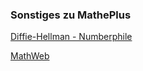 ### Sonstiges zu MathePlus

[Diffie-Hellman - Numberphile](https://www.youtube.com/playlist?list=PLzH6n4zXuckpoaxDKOOV26yhgoY2S-xYg)

[MathWeb](https://mathweb.de/mod/page/view.php?id=9)

<!-- [Elliptische Kurven](./kryptographie/elliptischeKurven/elliptischeKurven.md)

[Codierung](./kryptographie/codierung/codierung.md)

[Kryptographische Hashfunktionen](./kryptographie/hashfunktionen/hashfunktionen.md)

[Blockchain](./kryptographie/blockchain/blockchain.md)

[Sicheres Email mit Gpg4Win](./kryptographie/gpg/gpg.md) -->
